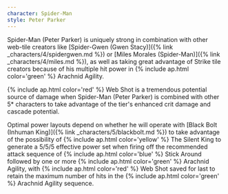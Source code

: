 ```yaml
---
character: Spider-Man
style: Peter Parker
---
```

Spider-Man (Peter Parker) is uniquely strong in combination with other web-tile creators like [Spider-Gwen (Gwen Stacy)]({% link _characters/4/spidergwen.md %}) or [Miles Morales (Spider-Man)]({% link _characters/4/miles.md %}), as well as taking great advantage of Strike tile creators because of his multiple hit power in {% include ap.html color='green' %} Arachnid Agility.

{% include ap.html color='red' %} Web Shot is a tremendous potential source of damage when Spider-Man (Peter Parker) is combined with other 5* characters to take advantage of the tier&apos;s enhanced crit damage and cascade potential.

Optimal power layouts depend on whether he will operate with [Black Bolt (Inhuman King)]({% link _characters/5/blackbolt.md %}) to take advantage of the possibility of {% include ap.html color='yellow' %} The Silent King to generate a 5/5/5 effective power set when firing off the recommended attack sequence of {% include ap.html color='blue' %} Stick Around followed by one or more {% include ap.html color='green' %} Arachnid Agility, with {% include ap.html color='red' %} Web Shot saved for last to retain the maximum number of hits in the {% include ap.html color='green' %} Arachnid Agility sequence.
